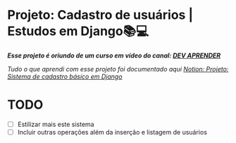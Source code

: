 # Projeto: Cadastro de usuários | Estudos em Django📚💻

***Esse projeto é oriundo de um curso em vídeo do canal: [DEV APRENDER](https://www.youtube.com/watch?v=-m5ywU8SW9E)***


_Tudo o que aprendi com esse projeto foi documentado aqui [Notion: Projeto: Sistema de cadastro básico em Django ](https://tungsten-visor-446.notion.site/Projeto-Sistema-de-cadastro-b-sico-em-Django-25388f1cba734d95b4b02b01135aedf4?pvs=4)_


# TODO

- [ ]  Estilizar mais este sistema
- [ ]  Incluir outras operações além da inserção e listagem de usuários
